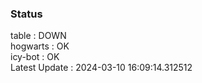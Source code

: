 ### Status


table : DOWN  
hogwarts : OK  
icy-bot : OK  
Latest Update : 2024-03-10 16:09:14.312512
